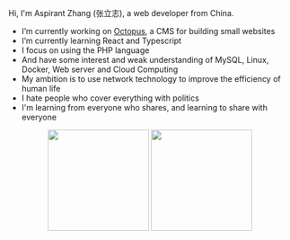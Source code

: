 Hi, I'm Aspirant Zhang (张立志), a web developer from China.

- I’m currently working on [Octopus](https://github.com/aspirantzhang/octopus), a CMS for building small websites
- I’m currently learning React and Typescript
- I focus on using the PHP language
- And have some interest and weak understanding of MySQL, Linux, Docker, Web server and Cloud Computing
- My ambition is to use network technology to improve the efficiency of human life
- I hate people who cover everything with politics
- I'm learning from everyone who shares, and learning to share with everyone
<p align="center">
    <img height="180em" src="https://github-readme-stats.vercel.app/api?username=aspirantzhang" />
    <img height="180em" src="https://github-readme-stats.vercel.app/api/top-langs/?username=aspirantzhang&layout=compact&langs_count=8" />
</p>
